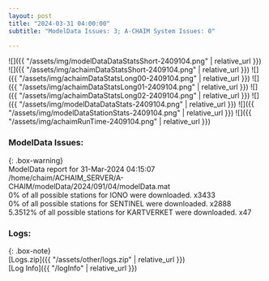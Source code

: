 ```yaml
---
layout: post
title: "2024-03-31 04:00:00"
subtitle: "ModelData Issues: 3; A-CHAIM System Issues: 0"

---
```


![]({{ "/assets/img/modelDataDataStatsShort-2409104.png" | relative_url }})
![]({{ "/assets/img/achaimDataStatsShort-2409104.png" | relative_url }})
![]({{ "/assets/img/achaimDataStatsLong00-2409104.png" | relative_url }})
![]({{ "/assets/img/achaimDataStatsLong01-2409104.png" | relative_url }})
![]({{ "/assets/img/achaimDataStatsLong02-2409104.png" | relative_url }})
![]({{ "/assets/img/modelDataDataStats-2409104.png" | relative_url }})
![]({{ "/assets/img/modelDataStationStats-2409104.png" | relative_url }})
![]({{ "/assets/img/achaimRunTime-2409104.png" | relative_url }})


### ModelData Issues:  
  
{: .box-warning}  
 ModelData report for 31-Mar-2024 04:15:07   
 /home/chaim/ACHAIM_SERVER/A-CHAIM/modelData/2024/091/04/modelData.mat   
 0% of all possible stations for IONO were downloaded. x3433   
 0% of all possible stations for SENTINEL were downloaded. x2888   
 5.3512% of all possible stations for KARTVERKET were downloaded. x47   
  


### Logs:  
  
{: .box-note}  
[Logs.zip]({{ "/assets/other/logs.zip" | relative_url }})  
[Log Info]({{ "/logInfo" | relative_url }})  
